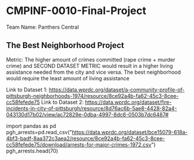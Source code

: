 # CMPINF-0010-Final-Project
Team Name: Panthers Central
## The Best Neighborhood Project
Metric: The higher amount of crimes committed (rape crime + murder crime) and SECOND DATASET METRIC would result in a higher living assistance needed from the city and vice versa. The best neighborhood would require the least amount of living assistance 

Link to Dataset 1: https://data.wprdc.org/dataset/a-community-profile-of-pittsburgh-neighborhoods-1974/resource/8ce92a4b-fa62-45c3-8cee-cc58fefede75
Link to Dataset 2: https://data.wprdc.org/dataset/fire-incidents-in-city-of-pittsburgh/resource/8d76ac6b-5ae8-4428-82a4-043130d17b02/view/ac72829e-0dba-4997-8dc6-0503b7dc6487#

import pandas as pd
pgh_arrests=pd.read_csv("https://data.wprdc.org/dataset/bce15079-618a-4bf3-badf-8aa372c3aea2/resource/8ce92a4b-fa62-45c3-8cee-cc58fefede75/download/arrests-for-major-crimes-1972.csv")
pgh_arrests.head(70)
